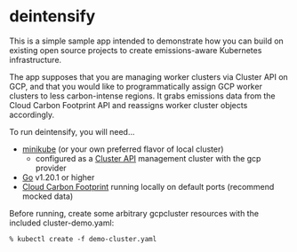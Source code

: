 # deintensify

This is a simple sample app intended to demonstrate how you can build on existing open source projects to create emissions-aware Kubernetes infrastructure.  

The app supposes that you are managing worker clusters via Cluster API on GCP, and that you would like to programmatically assign GCP worker clusters to less carbon-intense regions. It grabs emissions data from the Cloud Carbon Footprint API and reassigns worker cluster objects accordingly.  

To run deintensify, you will need...

- [minikube](https://minikube.sigs.k8s.io/docs/start/) (or your own preferred flavor of local cluster)
    - configured as a [Cluster API](https://cluster-api.sigs.k8s.io/user/quick-start.html) management cluster with the gcp provider
- [Go](https://go.dev/) v1.20.1 or higher
- [Cloud Carbon Footprint](https://www.cloudcarbonfootprint.org/docs/getting-started) running locally on default ports (recommend mocked data)

Before running, create some arbitrary gcpcluster resources with the included cluster-demo.yaml:

    % kubectl create -f demo-cluster.yaml
